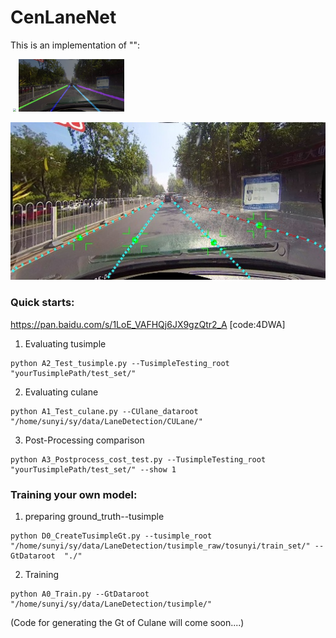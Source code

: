 # CenLaneNet

This is an implementation of  "":

​                                                                                         <img src="ReadMe.assets/151_ins.jpg" style="zoom:33%;" />    <img src="ReadMe.assets/151_res.jpg" style="zoom:33%;" /> 

![](ReadMe.assets/151.jpg)

### Quick starts:
https://pan.baidu.com/s/1LoE_VAFHQj6JX9gzQtr2_A [code:4DWA]
1) Evaluating tusimple

```
python A2_Test_tusimple.py --TusimpleTesting_root "yourTusimplePath/test_set/"
```

2) Evaluating culane
```
python A1_Test_culane.py --CUlane_dataroot "/home/sunyi/sy/data/LaneDetection/CULane/"
```

3) Post-Processing comparison

```
python A3_Postprocess_cost_test.py --TusimpleTesting_root  "yourTusimplePath/test_set/" --show 1
```



### Training your own model:

1) preparing ground_truth--tusimple

```
python D0_CreateTusimpleGt.py --tusimple_root "/home/sunyi/sy/data/LaneDetection/tusimple_raw/tosunyi/train_set/" --GtDataroot  "./"
```

2) Training

```
python A0_Train.py --GtDataroot "/home/sunyi/sy/data/LaneDetection/tusimple/"
```

(Code for generating the Gt of Culane will come soon....)
